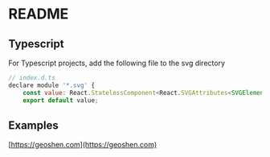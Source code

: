 # README

## Typescript

For Typescript projects, add the following file to the svg directory

```js
// index.d.ts
declare module '*.svg' {
    const value: React.StatelessComponent<React.SVGAttributes<SVGElement>>;
    export default value;
```

## Examples

[https://geoshen.com](https://geoshen.com)